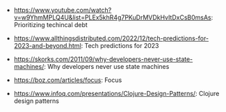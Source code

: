 - https://www.youtube.com/watch?v=w9YhmMPLQ4U&list=PLEx5khR4g7PKuDrMVDkHvItDxCsB0msAs: Prioritizing techincal debt 

- https://www.allthingsdistributed.com/2022/12/tech-predictions-for-2023-and-beyond.html: Tech predictions for 2023 

- https://skorks.com/2011/09/why-developers-never-use-state-machines/: Why developers never use state machines 

- https://boz.com/articles/focus: Focus 

- https://www.infoq.com/presentations/Clojure-Design-Patterns/: Clojure design patterns 

